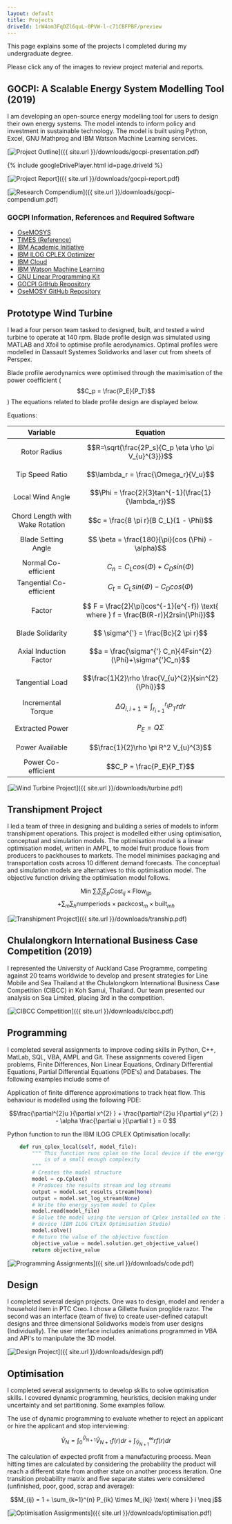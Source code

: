 ```yaml
---
layout: default
title: Projects
driveId: 1rW4om3FqDZl6quL-0PVW-l-c71CBFPBF/preview
---
```


This page explains some of the projects I completed during my undergraduate degree.

Please click any of the images to review project material and reports.

## **GOCPI: A Scalable Energy System Modelling Tool (2019)**

I am developing an open-source energy modelling tool for users to design their own energy systems. The model intends to inform policy and investment in sustainable technology. The model is built using Python, Excel, GNU Mathprog and IBM Watson Machine Learning services.

[![Project Outline](/assets/images/gocpi-project-outline.png)]({{ site.url }}/downloads/gocpi-presentation.pdf)

{% include googleDrivePlayer.html id=page.driveId %}

[![Project Report](/assets/images/report.jpg)]({{ site.url }}/downloads/gocpi-report.pdf)

[![Research Compendium](/assets/images/compendium.jpg)]({{ site.url }}/downloads/gocpi-compendium.pdf)

### GOCPI Information, References and Required Software
* [OseMOSYS](http://www.osemosys.org/)
* [TIMES (Reference)](https://iea-etsap.org/index.php/etsap-tools/model-generators/times)
* [IBM Academic Initiative](https://www.ibm.com/academic/home)
* [IBM ILOG CPLEX Optimizer](https://www.ibm.com/analytics/cplex-optimizer)
* [IBM Cloud](https://www.ibm.com/cloud)
* [IBM Watson Machine Learning](https://www.ibm.com/cloud/machine-learning)
* [GNU Linear Programming Kit](https://www.gnu.org/software/glpk/)
* [GOCPI GitHub Repository](https://github.com/CMCD1996/GOCPI)
* [OseMOSY GitHub Repository](https://github.com/OSeMOSYS/OSeMOSYS)


## **Prototype Wind Turbine**

I lead a four person team tasked to designed, built, and tested a wind turbine to operate at 140 rpm. Blade profile design was simulated using MATLAB and Xfoil to optimise profile aerodynamics. Optimal profiles were modelled in Dassault Systemes Solidworks and laser cut from sheets of Perspex. 

Blade profile aerodynamics were optimised through the maximisation of the power coefficient ($$C_p = \frac{P_E}{P_T}$$) The equations related to blade profile design are displayed below.

Equations:

Variable                          | Equation                                                                              
:---------------------------------:|:-------------------------------------------------------------------------------------:
Rotor Radius                       | $$R=\sqrt{\frac{2P_s}{C_p \eta \rho \pi V_{u}^{3}}}$$                                 
Tip Speed Ratio                    | $$\lambda_r = \frac{\Omega_r}{V_u}$$                                                  
Local Wind Angle                   | $$\Phi = \frac{2}{3}tan^{-1}(\frac{1}{\lambda_r})$$                                   
Chord Length with Wake Rotation    | $$c = \frac{8 \pi r}{B C_L}(1 - \Phi)$$                                               
Blade Setting Angle                | $$ \beta = \frac{180}{\pi}(cos (\Phi) - \alpha)$$                                     
Normal Co-efficient                | $$C_n = C_L cos(\Phi) + C_D sin(\Phi)$$                                               
Tangential Co-efficient            | $$C_t = C_L sin(\Phi) - C_D cos(\Phi)$$                                             
Factor                             | $$ F = \frac{2}{\pi}cos^{-1}(e^{-f}) \text{ where } f = \frac{B(R-r)}{2rsin{\Phi}}$$  
Blade Solidarity                   | $$ \sigma^{'} = \frac{Bc}{2 \pi r}$$                                                    
Axial Induction Factor             | $$a = \frac{\sigma^{'} C_n}{4Fsin^{2}(\Phi)+\sigma^{'}C_n}$$                          
Tangential Load                    | $$\frac{1}{2}\rho \frac{V_{u}^{2}}{sin^{2}(\Phi)}$$                                   
Incremental Torque                 | $$\Delta Q_{i,i+1} = \int_{r_{i + 1}}^{r_{i}}P_Trdr$$                                 
Extracted Power                    | $$P_E = Q \Sigma$$                                                                    
Power Available                    | $$\frac{1}{2}\rho \pi R^2 V_{u}^{3}$$                                                 
Power Co-efficient                 | $$C_P = \frac{P_E}{P_T}$$                                                             

[![Wind Turbine Project](/assets/images/Turbine.jpg)]({{ site.url }}/downloads/turbine.pdf)

## **Transhipment Project**

I led a team of three in designing and building a series of models to inform transhipment operations. This project is modelled either using optimisation, conceptual and simulation models. The optimisation model is a linear optimisation model, written in AMPL, to model fruit produce flows from producers to packhouses to markets. The model minimises packaging and transportation costs across 10 different demand forecasts. The conceptual and simulation models are alternatives to this optimisation model. The objective function driving the optimisation model follows.

$$ \text{Min }\sum_{i} \sum_{j} \sum_{p} \text{Cost}_{ij} \times \text{Flow}_{ijp} $$
$$ + \sum_{m} \sum_{h} \text{numperiods} \times \text{packcost}_{m} \times \text{built}_{mh}$$

[![Transhipment Project](/assets/images/Tranship.jpg)]({{ site.url }}/downloads/tranship.pdf)


## **Chulalongkorn International Business Case Competition (2019)**

I represented the University of Auckland Case Programme, competing against 20 teams worldwide to develop and present strategies for Line Mobile and Sea Thailand at the Chulalongkorn International Business Case Competition (CIBCC) in Koh Samui, Thailand. Our team presented our analysis on Sea Limited, placing 3rd in the competition. 

[![CIBCC Competition](/assets/images/CIBCC.jpg)]({{ site.url }}/downloads/cibcc.pdf)


## **Programming** 

I completed several assignments to improve coding skills in Python, C++, MatLab, SQL, VBA, AMPL and Git.
These assignments covered Eigen problems, Finite Differences, Non Linear Equations, Ordinary Differential Equations, Partial Differential Equations (PDE's) and Databases. The following examples include some of 

Application of finite difference approximations to track heat flow. This behaviour is modelled using the following PDE:

$$\frac{\partial^{2}u }{\partial x^{2} } + \frac{\partial^{2}u }{\partial y^{2} } - \alpha \frac{\partial u }{\partial t } = 0 $$

Python function to run the IBM ILOG CPLEX Optimisation locally:

```python
    def run_cplex_local(self, model_file):
        """ This function runs cplex on the local device if the energy system
            is of a small enough complexity
        """
        # Creates the model structure
        model = cp.Cplex()
        # Produces the results stream and log streams
        output = model.set_results_stream(None)
        output = model.set_log_stream(None)
        # Write the energy system model to Cplex
        model.read(model_file)
        # Solve the model using the version of Cplex installed on the local
        # device (IBM ILOG CPLEX Optimisation Studio)
        model.solve()
        # Return the value of the objective function
        objective_value = model.solution.get_objective_value()
        return objective_value
```

[![Programming Assignments](/assets/images/Code.jpg)]({{ site.url }}/downloads/code.pdf)


## **Design** 

I completed several design projects. One was to design, model and render a household item in PTC Creo. I chose a Gillette fusion proglide razor. The second was an interface (team of five) to create user-defined catapult designs and three dimensional Solidworks models from user designs (Individually). The user interface includes animations programmed in VBA and API's to manipulate the 3D model.

[![Design Project](/assets/images/Design.jpg)]({{ site.url }}/downloads/design.pdf)


## **Optimisation**

I completed several assignments to develop skills to solve optimisation skills. I covered dynamic programming, heuristics, decision making under uncertainty and set partitioning. Some examples follow.

The use of dynamic programming to evaluate whether to reject an applicant or hire the applicant and stop interviewing:

$$\hat{V}_{N} = \int_{0}^{\hat{V}_{N+1}} \hat{V}_{N+1} f(r)dr + \int_{\hat{V}_{N+1}}^{\infty} rf(r)dr$$

The calculation of expected profit from a manufacturing process. Mean hitting times are calculated by considering the probability the product will reach a different state from another state on another process iteration. One transition probability matrix and five separate states were considered (unfinished, poor, good, scrap and average):

$$M_{ij} = 1 + \sum_{k=1}^{n} P_{ik} \times M_{kj} \text{ where } i \neq j$$

[![Optimisation Assignments](/assets/images/Optimisation.jpg)]({{ site.url }}/downloads/optimisation.pdf)
